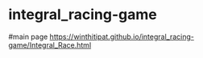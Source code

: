 # integral_racing-game



#main page <https://winthitipat.github.io/integral_racing-game/Integral_Race.html>
